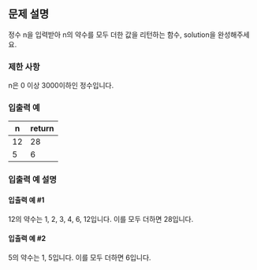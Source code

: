 ## 문제 설명

정수 n을 입력받아 n의 약수를 모두 더한 값을 리턴하는 함수, solution을 완성해주세요.

### 제한 사항

n은 0 이상 3000이하인 정수입니다.

### 입출력 예

|n	|return|
|---|------|
|12	|28    |
|5	|6     |

### 입출력 예 설명

#### 입출력 예 #1
12의 약수는 1, 2, 3, 4, 6, 12입니다. 이를 모두 더하면 28입니다.

#### 입출력 예 #2
5의 약수는 1, 5입니다. 이를 모두 더하면 6입니다.